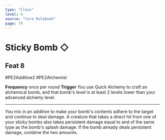 ```yaml
---
type: "Class"
level: 8
source: "Core Rulebook"
page: 79
---
```

# Sticky Bomb ◇
## Feat 8
#PE2Additive2  #PE2Alchemist

**Frequency** once per round
**Trigger** You use Quick Alchemy to craft an alchemical bomb, and that bomb's level is at least 2 levels lower than your advanced alchemy level.

---
You mix in an additive to make your bomb's contents adhere to the target and continue to deal damage. A creature that takes a direct hit from one of your sticky bombs also takes persistent damage equal to and of the same type as the bomb's splash damage. If the bomb already deals persistent damage, combine the two amounts.